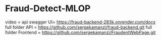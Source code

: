 # Fraud-Detect-MLOP
video = 
api swagger UI= https://fraud-backend-283k.onrender.com/docs
full folder API = https://github.com/sergekamanzi/fraud-backend.git
full folder Frontend = https://github.com/sergekamanzi/FraudentWebPage.git

